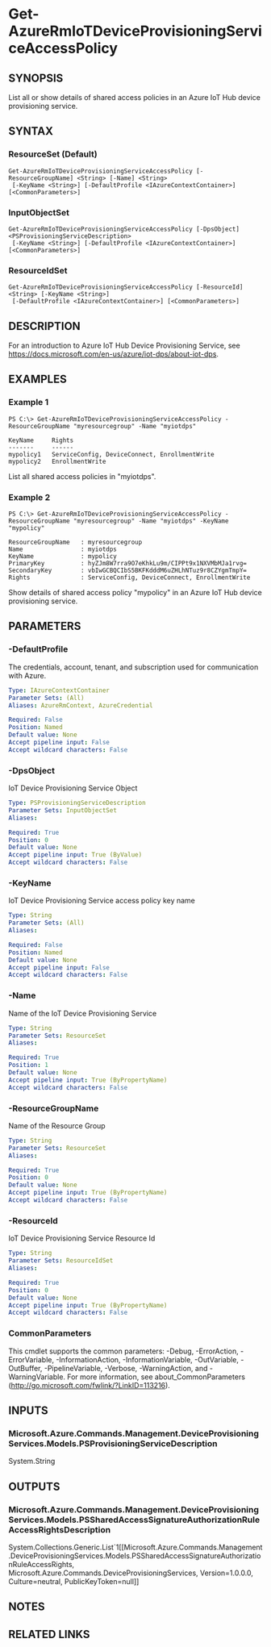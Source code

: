 ﻿---
external help file: Microsoft.Azure.Commands.DeviceProvisioningServices.dll-Help.xml
Module Name: AzureRM.DeviceProvisioningServices
online version: 
schema: 2.0.0
---

# Get-AzureRmIoTDeviceProvisioningServiceAccessPolicy

## SYNOPSIS
List all or show details of shared access policies in an Azure IoT Hub device provisioning service.

## SYNTAX

### ResourceSet (Default)
```
Get-AzureRmIoTDeviceProvisioningServiceAccessPolicy [-ResourceGroupName] <String> [-Name] <String>
 [-KeyName <String>] [-DefaultProfile <IAzureContextContainer>] [<CommonParameters>]
```

### InputObjectSet
```
Get-AzureRmIoTDeviceProvisioningServiceAccessPolicy [-DpsObject] <PSProvisioningServiceDescription>
 [-KeyName <String>] [-DefaultProfile <IAzureContextContainer>] [<CommonParameters>]
```

### ResourceIdSet
```
Get-AzureRmIoTDeviceProvisioningServiceAccessPolicy [-ResourceId] <String> [-KeyName <String>]
 [-DefaultProfile <IAzureContextContainer>] [<CommonParameters>]
```

## DESCRIPTION
For an introduction to Azure IoT Hub Device Provisioning Service, see https://docs.microsoft.com/en-us/azure/iot-dps/about-iot-dps.

## EXAMPLES

### Example 1
```
PS C:\> Get-AzureRmIoTDeviceProvisioningServiceAccessPolicy -ResourceGroupName "myresourcegroup" -Name "myiotdps"

KeyName		Rights		
-------		------	
mypolicy1	ServiceConfig, DeviceConnect, EnrollmentWrite
mypolicy2	EnrollmentWrite
```

List all shared access policies in "myiotdps".

### Example 2
```
PS C:\> Get-AzureRmIoTDeviceProvisioningServiceAccessPolicy -ResourceGroupName "myresourcegroup" -Name "myiotdps" -KeyName "mypolicy"

ResourceGroupName	: myresourcegroup
Name				: myiotdps
KeyName				: mypolicy
PrimaryKey			: hyZJm8W7rra9O7eKhkLu9m/CIPPt9x1NXVMbMJa1rvg=
SecondaryKey		: vbIwGCBQCIbS5BKFKdddM6uZHLhNTuz9r8CZYgmTmpY=
Rights				: ServiceConfig, DeviceConnect, EnrollmentWrite
```

Show details of shared access policy "mypolicy" in an Azure IoT Hub device provisioning service.

## PARAMETERS

### -DefaultProfile
The credentials, account, tenant, and subscription used for communication with Azure.

```yaml
Type: IAzureContextContainer
Parameter Sets: (All)
Aliases: AzureRmContext, AzureCredential

Required: False
Position: Named
Default value: None
Accept pipeline input: False
Accept wildcard characters: False
```

### -DpsObject
IoT Device Provisioning Service Object

```yaml
Type: PSProvisioningServiceDescription
Parameter Sets: InputObjectSet
Aliases: 

Required: True
Position: 0
Default value: None
Accept pipeline input: True (ByValue)
Accept wildcard characters: False
```

### -KeyName
IoT Device Provisioning Service access policy key name

```yaml
Type: String
Parameter Sets: (All)
Aliases: 

Required: False
Position: Named
Default value: None
Accept pipeline input: False
Accept wildcard characters: False
```

### -Name
Name of the IoT Device Provisioning Service

```yaml
Type: String
Parameter Sets: ResourceSet
Aliases: 

Required: True
Position: 1
Default value: None
Accept pipeline input: True (ByPropertyName)
Accept wildcard characters: False
```

### -ResourceGroupName
Name of the Resource Group

```yaml
Type: String
Parameter Sets: ResourceSet
Aliases: 

Required: True
Position: 0
Default value: None
Accept pipeline input: True (ByPropertyName)
Accept wildcard characters: False
```

### -ResourceId
IoT Device Provisioning Service Resource Id

```yaml
Type: String
Parameter Sets: ResourceIdSet
Aliases: 

Required: True
Position: 0
Default value: None
Accept pipeline input: True (ByPropertyName)
Accept wildcard characters: False
```

### CommonParameters
This cmdlet supports the common parameters: -Debug, -ErrorAction, -ErrorVariable, -InformationAction, -InformationVariable, -OutVariable, -OutBuffer, -PipelineVariable, -Verbose, -WarningAction, and -WarningVariable. For more information, see about_CommonParameters (http://go.microsoft.com/fwlink/?LinkID=113216).

## INPUTS

### Microsoft.Azure.Commands.Management.DeviceProvisioningServices.Models.PSProvisioningServiceDescription
System.String

## OUTPUTS

### Microsoft.Azure.Commands.Management.DeviceProvisioningServices.Models.PSSharedAccessSignatureAuthorizationRuleAccessRightsDescription
System.Collections.Generic.List`1[[Microsoft.Azure.Commands.Management.DeviceProvisioningServices.Models.PSSharedAccessSignatureAuthorizationRuleAccessRights, Microsoft.Azure.Commands.DeviceProvisioningServices, Version=1.0.0.0, Culture=neutral, PublicKeyToken=null]]

## NOTES

## RELATED LINKS

